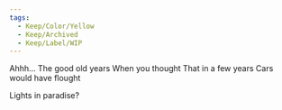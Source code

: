 ```yaml
---
tags:
  - Keep/Color/Yellow
  - Keep/Archived
  - Keep/Label/WIP
---
```


Ahhh...
The good old years
When you thought
That in a few years
Cars would have flought




Lights in paradise?